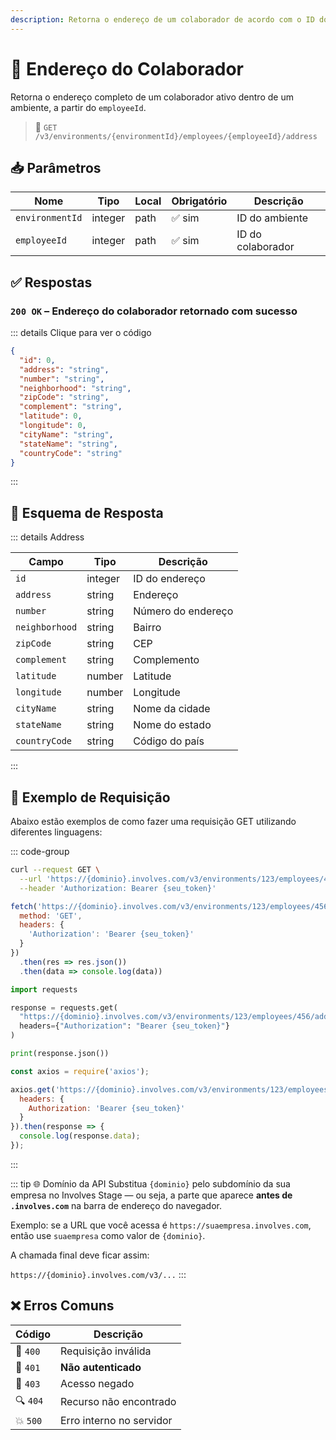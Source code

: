 ```yaml
---
description: Retorna o endereço de um colaborador de acordo com o ID do colaborador.
---
```


# 📄 Endereço do Colaborador

Retorna o endereço completo de um colaborador ativo dentro de um ambiente, a partir do `employeeId`.

> 🔗 `GET /v3/environments/{environmentId}/employees/{employeeId}/address`

## 📥 Parâmetros

| Nome            | Tipo    | Local | Obrigatório | Descrição         |
| --------------- | ------- | ----- | ----------- | ----------------- |
| `environmentId` | integer | path  | ✅ sim       | ID do ambiente    |
| `employeeId`    | integer | path  | ✅ sim       | ID do colaborador |


## ✅ Respostas

### `200 OK` – Endereço do colaborador retornado com sucesso

::: details Clique para ver o código
```json
{
  "id": 0,
  "address": "string",
  "number": "string",
  "neighborhood": "string",
  "zipCode": "string",
  "complement": "string",
  "latitude": 0,
  "longitude": 0,
  "cityName": "string",
  "stateName": "string",
  "countryCode": "string"
}
```
:::


## 🧬 Esquema de Resposta

::: details Address

| Campo          | Tipo    | Descrição          |
| -------------- | ------- | ------------------ |
| `id`           | integer | ID do endereço     |
| `address`      | string  | Endereço           |
| `number`       | string  | Número do endereço |
| `neighborhood` | string  | Bairro             |
| `zipCode`      | string  | CEP                |
| `complement`   | string  | Complemento        |
| `latitude`     | number  | Latitude           |
| `longitude`    | number  | Longitude          |
| `cityName`     | string  | Nome da cidade     |
| `stateName`    | string  | Nome do estado     |
| `countryCode`  | string  | Código do país     |
:::


## 📘 Exemplo de Requisição

Abaixo estão exemplos de como fazer uma requisição GET utilizando diferentes linguagens:

::: code-group

```bash [🟢 cURL]
curl --request GET \
  --url 'https://{dominio}.involves.com/v3/environments/123/employees/456/address' \
  --header 'Authorization: Bearer {seu_token}'
```

```js [🟡 JavaScript]
fetch('https://{dominio}.involves.com/v3/environments/123/employees/456/address', {
  method: 'GET',
  headers: {
    'Authorization': 'Bearer {seu_token}'
  }
})
  .then(res => res.json())
  .then(data => console.log(data))
```

```python [🔵 Python]
import requests

response = requests.get(
  "https://{dominio}.involves.com/v3/environments/123/employees/456/address",
  headers={"Authorization": "Bearer {seu_token}"}
)

print(response.json())
```

```js [🟣 Node.js]
const axios = require('axios');

axios.get('https://{dominio}.involves.com/v3/environments/123/employees/456/address', {
  headers: {
    Authorization: 'Bearer {seu_token}'
  }
}).then(response => {
  console.log(response.data);
});
```

:::

::: tip 🌐 Domínio da API
Substitua `{dominio}` pelo subdomínio da sua empresa no Involves Stage — ou seja, a parte que aparece **antes de `.involves.com`** na barra de endereço do navegador.

Exemplo: se a URL que você acessa é `https://suaempresa.involves.com`, então use `suaempresa` como valor de `{dominio}`.

A chamada final deve ficar assim:

`https://{dominio}.involves.com/v3/...`
:::


## ❌ Erros Comuns

| Código | Descrição                     |
|--------|-------------------------------|
| 🔴 `400`  | Requisição inválida           |
| 🔐 `401`  | **Não autenticado**           |
| 🚫 `403`  | Acesso negado                 |
| 🔍 `404`  | Recurso não encontrado        |
| 💥 `500`  | Erro interno no servidor      |
